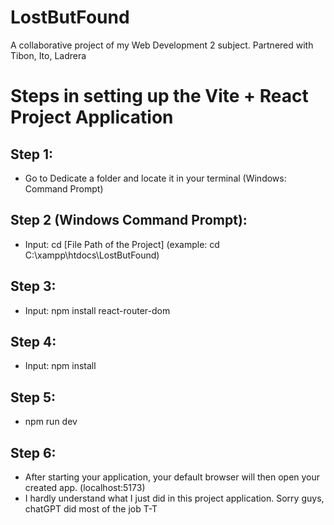 # LostButFound
A collaborative project of my Web Development 2 subject. Partnered with Tibon, Ito, Ladrera


# Steps in setting up the Vite + React Project Application

## Step 1:
- Go to Dedicate a folder and locate it in your terminal (Windows: Command Prompt)

## Step 2 (Windows Command Prompt):
- Input: cd [File Path of the Project] (example: cd C:\xampp\htdocs\LostButFound)

## Step 3:
- Input: npm install react-router-dom

## Step 4:
- Input: npm install

## Step 5:
- npm run dev

## Step 6:
- After starting your application, your default browser will then open your created app.
(localhost:5173)
- I hardly understand what I just did in this project application. Sorry guys, chatGPT did most of the job T-T
